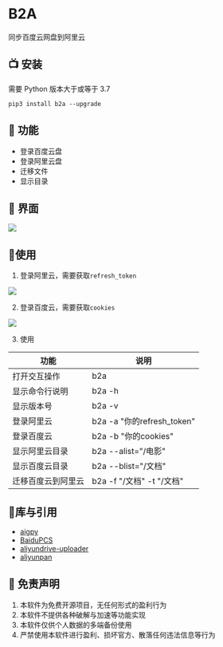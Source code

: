 # B2A
同步百度云网盘到阿里云

## 📺 安装 
需要 Python 版本大于或等于 3.7
```shell
pip3 install b2a --upgrade
```

## 🤖 功能

- 登录百度云盘
- 登录阿里云盘
- 迁移文件
- 显示目录

## 💽 界面

![](https://raw.githubusercontent.com/yaronzz/BaiduYunToAliYun/main/image/1.png)

## 🎄使用

1. 登录阿里云，需要获取`refresh_token`

![](https://raw.githubusercontent.com/yaronzz/BaiduYunToAliYun/main/image/2.png)

2. 登录百度云，需要获取`cookies`

![](https://raw.githubusercontent.com/yaronzz/BaiduYunToAliYun/main/image/3.png)

3. 使用

| 功能               | 说明                       |
| ------------------ | -------------------------- |
| 打开交互操作       | b2a                        |
| 显示命令行说明     | b2a -h                     |
| 显示版本号         | b2a -v                     |
| 登录阿里云         | b2a -a "你的refresh_token" |
| 登录百度云         | b2a -b "你的cookies"       |
| 显示阿里云目录     | b2a --alist="/电影"        |
| 显示百度云目录     | b2a --blist="/文档"        |
| 迁移百度云到阿里云 | b2a -f "/文档" -t "/文档"  |

## 🎨库与引用

- [aigpy](https://github.com/yaronzz/AIGPY)
- [BaiduPCS](https://github.com/PeterDing/BaiduPCS-Py)
- [aliyundrive-uploader](https://github.com/Hidove/aliyundrive-uploader)
- [aliyunpan](https://github.com/wxy1343/aliyunpan)

## 📜 免责声明 
1. 本软件为免费开源项目，无任何形式的盈利行为
2. 本软件不提供各种破解与加速等功能实现
3. 本软件仅供个人数据的多端备份使用
4. 严禁使用本软件进行盈利、损坏官方、散落任何违法信息等行为